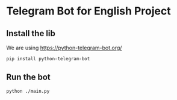 # Telegram Bot for English Project

## Install the lib

We are using https://python-telegram-bot.org/

```
pip install python-telegram-bot
```

## Run the bot
```
python ./main.py
```
